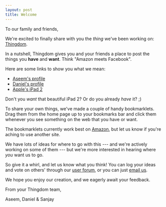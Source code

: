 ```yaml
---
layout: post
title: Welcome
---
```


To our family and friends,

We're excited to finally share with you the *thing* we've been working on:
[Thingdom](http://www.thethingdom.com/).

In a nutshell, Thingdom gives you and your friends a place to post the things
you **have** and **want**. Think "Amazon meets Facebook".

Here are some links to show you what we mean:

* [Aseem's profile](http://www.thethingdom.com/aseemk)
* [Daniel's profile](http://www.thethingdom.com/gasi)
* [Apple's iPad 2](http://www.thethingdom.com/things/5)

Don't you *want* that beautiful iPad 2? Or do you already *have* it? ;)

To share your own things, we've made a couple of handy bookmarklets.
Drag them from the home page up to your bookmarks bar and click them
whenever you see something on the web that you have or want.

The bookmarklets currently work best on [Amazon](http://www.amazon.com/), but
let us know if you're aching to use another site.

We have lots of ideas for where to go with this --- and we're actively working
on some of them --- but we're more interested in hearing where *you* want us to
go.

So give it a whirl, and let us know what you think! You can log your ideas and
vote on others' through our [user forum](http://thingdom.uservoice.com/), or
you can just [email us](mailto:feedback@thethingdom.com).

We hope you enjoy our creation, and we eagerly await your feedback.

From your Thingdom team,

Aseem, Daniel & Sanjay
